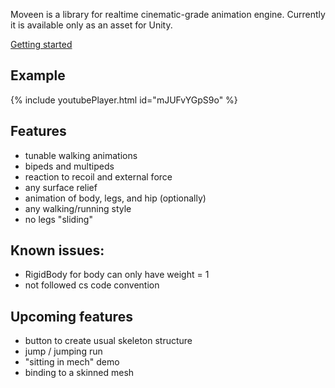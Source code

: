 Moveen is a library for realtime cinematic-grade animation engine. Currently it is available only as an asset for Unity.

[Getting started](survival)

## Example

{% include youtubePlayer.html id="mJUFvYGpS9o" %}


## Features
* tunable walking animations
* bipeds and multipeds
* reaction to recoil and external force
* any surface relief
* animation of body, legs, and hip (optionally)
* any walking/running style
* no legs "sliding"

## Known issues:
* RigidBody for body can only have weight = 1
* not followed cs code convention


## Upcoming features
* button to create usual skeleton structure 
* jump / jumping run
* "sitting in mech" demo
* binding to a skinned mesh
 



